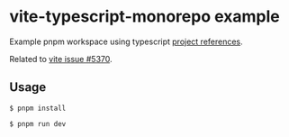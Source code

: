 # vite-typescript-monorepo example

Example pnpm workspace using typescript [project references](https://www.typescriptlang.org/docs/handbook/project-references.html).

Related to [vite issue #5370](https://github.com/vitejs/vite/issues/5370).

## Usage

```shell
$ pnpm install

$ pnpm run dev
```